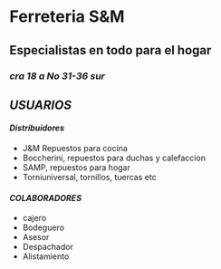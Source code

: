 # Ferreteria S&M 
## Especialistas en todo para el hogar 
### *cra 18 a No 31-36 sur* 
##  *USUARIOS*
#### <strong>*Distribuidores* </strong>
- J&M Repuestos para cocina 
- Boccherini, repuestos para duchas y calefaccion
- SAMP, repuestos para hogar 
- Torniuniversal, tornillos, tuercas etc 

#### *COLABORADORES* 

- cajero
- Bodeguero
- Asesor
- Despachador
- Alistamiento